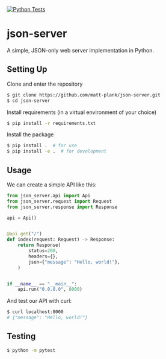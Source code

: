 [![Python Tests](https://github.com/matt-plank/json-server/actions/workflows/python-tests.yaml/badge.svg)](https://github.com/matt-plank/json-server/actions/workflows/python-tests.yaml)

# json-server

A simple, JSON-only web server implementation in Python.

## Setting Up

Clone and enter the repository

```bash
$ git clone https://github.com/matt-plank/json-server.git
$ cd json-server
```

Install requirements (in a virtual environment of your choice)

```bash
$ pip install -r requirements.txt
```

Install the package

```bash
$ pip install .  # for use
$ pip install -e .  # for development
```

## Usage

We can create a simple API like this:

```python
from json_server.api import Api
from json_server.request import Request
from json_server.response import Response

api = Api()


@api.get("/")
def index(request: Request) -> Response:
    return Response(
        status=200,
        headers={},
        json={"message": "Hello, world!"},
    )


if __name__ == "__main__":
    api.run("0.0.0.0", 8000)
```

And test our API with curl:

```bash
$ curl localhost:8000
# {"message": "Hello, world!"}
```

## Testing

```bash
$ python -m pytest
```
